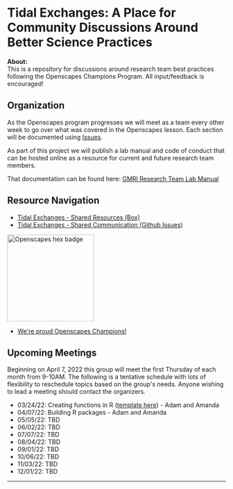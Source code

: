 # Tidal Exchanges: A Place for Community Discussions Around Better Science Practices

**About:**    
This is a repository for discussions around research team best practices following the Openscapes Champions Program. All input/feedback is encouraged!

## Organization

As the Openscapes program progresses we will meet as a team every other week to go over what was covered in the Openscapes lesson. Each section will be documented using [Issues](https://github.com/gulfofmaine/Tidal_Exchanges/issues).

As part of this project we will publish a lab manual and code of conduct that can be hosted online as a resource for current and future research team members.

That documentation can be found here: [GMRI Research Team Lab Manual](https://gulfofmaine.github.io/Tidal_Exchanges/docs/)

## Resource Navigation

 * [Tidal Exchanges - Shared Resources (Box)](https://gmri.box.com/s/1iseyre03xba5j8zd0cvwaq3l7cfl2rm)
 * [Tidal Exchanges - Shared Communication (Github Issues)](https://github.com/gulfofmaine/Tidal_Exchanges/issues)


<img src="https://allisonhorst.github.io/img/openscapes_hex_badge.png" width="200" alt = "Openscapes hex badge">

<br>

* [We're proud Openscapes Champions!](https://openscapes.org)

## Upcoming Meetings
Beginning on April 7, 2022 this group will meet the first Thursday of each month from 9-10AM. The following is a tentative schedule with lots of flexibility to reschedule topics based on the group's needs. Anyone wishing to lead a meeting should contact the organizers. 

* 03/24/22: Creating functions in R ([template here](Templates/R_Function_Template.R)) - Adam and Amanda
* 04/07/22: Building R packages - Adam and Amanda
* 05/05/22: TBD
* 06/02/22: TBD
* 07/07/22: TBD
* 08/04/22: TBD
* 09/01/22: TBD
* 10/06/22: TBD
* 11/03/22: TBD
* 12/01/22: TBD

----
